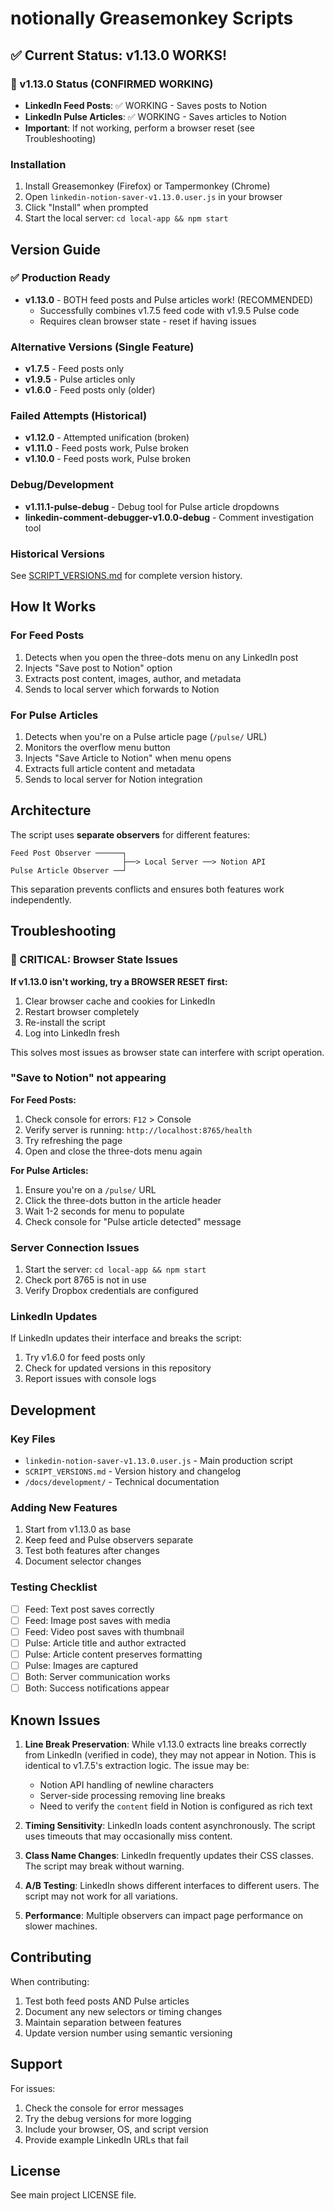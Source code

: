 # notionally Greasemonkey Scripts

## ✅ Current Status: v1.13.0 WORKS! 

### 🎉 v1.13.0 Status (CONFIRMED WORKING)
- **LinkedIn Feed Posts**: ✅ WORKING - Saves posts to Notion
- **LinkedIn Pulse Articles**: ✅ WORKING - Saves articles to Notion
- **Important**: If not working, perform a browser reset (see Troubleshooting)

### Installation

1. Install Greasemonkey (Firefox) or Tampermonkey (Chrome)
2. Open `linkedin-notion-saver-v1.13.0.user.js` in your browser
3. Click "Install" when prompted
4. Start the local server: `cd local-app && npm start`

## Version Guide

### ✅ Production Ready
- **v1.13.0** - BOTH feed posts and Pulse articles work! (RECOMMENDED)
  - Successfully combines v1.7.5 feed code with v1.9.5 Pulse code
  - Requires clean browser state - reset if having issues

### Alternative Versions (Single Feature)
- **v1.7.5** - Feed posts only 
- **v1.9.5** - Pulse articles only 
- **v1.6.0** - Feed posts only (older)

### Failed Attempts (Historical)
- **v1.12.0** - Attempted unification (broken)
- **v1.11.0** - Feed posts work, Pulse broken
- **v1.10.0** - Feed posts work, Pulse broken

### Debug/Development
- **v1.11.1-pulse-debug** - Debug tool for Pulse article dropdowns
- **linkedin-comment-debugger-v1.0.0-debug** - Comment investigation tool

### Historical Versions
See [SCRIPT_VERSIONS.md](./SCRIPT_VERSIONS.md) for complete version history.

## How It Works

### For Feed Posts
1. Detects when you open the three-dots menu on any LinkedIn post
2. Injects "Save post to Notion" option
3. Extracts post content, images, author, and metadata
4. Sends to local server which forwards to Notion

### For Pulse Articles
1. Detects when you're on a Pulse article page (`/pulse/` URL)
2. Monitors the overflow menu button
3. Injects "Save Article to Notion" when menu opens
4. Extracts full article content and metadata
5. Sends to local server for Notion integration

## Architecture

The script uses **separate observers** for different features:

```
Feed Post Observer ──────┐
                         ├──> Local Server ──> Notion API
Pulse Article Observer ──┘
```

This separation prevents conflicts and ensures both features work independently.

## Troubleshooting

### 🔴 CRITICAL: Browser State Issues

**If v1.13.0 isn't working, try a BROWSER RESET first:**
1. Clear browser cache and cookies for LinkedIn
2. Restart browser completely
3. Re-install the script
4. Log into LinkedIn fresh

This solves most issues as browser state can interfere with script operation.

### "Save to Notion" not appearing

**For Feed Posts:**
1. Check console for errors: `F12` > Console
2. Verify server is running: `http://localhost:8765/health`
3. Try refreshing the page
4. Open and close the three-dots menu again

**For Pulse Articles:**
1. Ensure you're on a `/pulse/` URL
2. Click the three-dots button in the article header
3. Wait 1-2 seconds for menu to populate
4. Check console for "Pulse article detected" message

### Server Connection Issues
1. Start the server: `cd local-app && npm start`
2. Check port 8765 is not in use
3. Verify Dropbox credentials are configured

### LinkedIn Updates
If LinkedIn updates their interface and breaks the script:
1. Try v1.6.0 for feed posts only
2. Check for updated versions in this repository
3. Report issues with console logs

## Development

### Key Files
- `linkedin-notion-saver-v1.13.0.user.js` - Main production script
- `SCRIPT_VERSIONS.md` - Version history and changelog
- `/docs/development/` - Technical documentation

### Adding New Features
1. Start from v1.13.0 as base
2. Keep feed and Pulse observers separate
3. Test both features after changes
4. Document selector changes

### Testing Checklist
- [ ] Feed: Text post saves correctly
- [ ] Feed: Image post saves with media
- [ ] Feed: Video post saves with thumbnail
- [ ] Pulse: Article title and author extracted
- [ ] Pulse: Article content preserves formatting
- [ ] Pulse: Images are captured
- [ ] Both: Server communication works
- [ ] Both: Success notifications appear

## Known Issues

1. **Line Break Preservation**: While v1.13.0 extracts line breaks correctly from LinkedIn (verified in code), they may not appear in Notion. This is identical to v1.7.5's extraction logic. The issue may be:
   - Notion API handling of newline characters
   - Server-side processing removing line breaks
   - Need to verify the `content` field in Notion is configured as rich text

2. **Timing Sensitivity**: LinkedIn loads content asynchronously. The script uses timeouts that may occasionally miss content.

3. **Class Name Changes**: LinkedIn frequently updates their CSS classes. The script may break without warning.

4. **A/B Testing**: LinkedIn shows different interfaces to different users. The script may not work for all variations.

5. **Performance**: Multiple observers can impact page performance on slower machines.

## Contributing

When contributing:
1. Test both feed posts AND Pulse articles
2. Document any new selectors or timing changes
3. Maintain separation between features
4. Update version number using semantic versioning

## Support

For issues:
1. Check the console for error messages
2. Try the debug versions for more logging
3. Include your browser, OS, and script version
4. Provide example LinkedIn URLs that fail

## License

See main project LICENSE file.